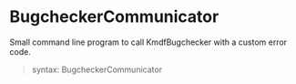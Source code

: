 # BugcheckerCommunicator
Small command line program to call KmdfBugchecker with a custom error code.

> syntax: BugcheckerCommunicator <bugcheck code>
